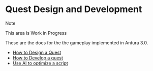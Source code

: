 # Quest Design and Development

> [!note]
> This area is Work in Progress

These are the docs for the the gameplay implemented in Antura 3.0.

- [How to Design a Quest](quest-design.md)
- [How to Develop a quest](./quest-development.md)
- [Use AI to optimize a script](./ai-writing-quest-dialogue.md)
